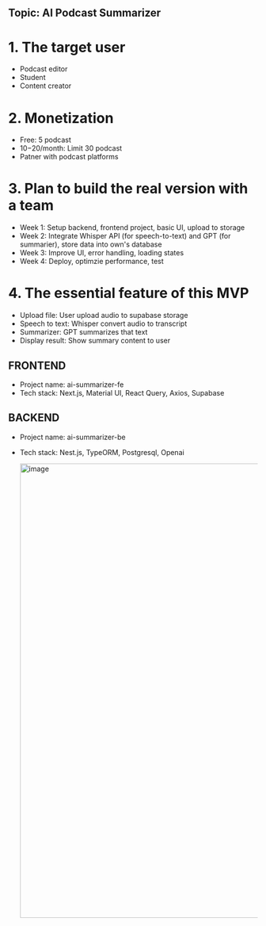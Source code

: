 ## Topic: AI Podcast Summarizer
# 1. The target user
- Podcast editor
- Student
- Content creator

# 2. Monetization
- Free: 5 podcast
- $10-$20/month: Limit 30 podcast
- Patner with podcast platforms

# 3. Plan to build the real version with a team
  - Week 1: Setup backend, frontend project, basic UI, upload to storage
  - Week 2: Integrate Whisper API (for speech-to-text) and GPT (for summarier), store data into own's database
  - Week 3: Improve UI, error handling, loading states
  - Week 4: Deploy, optimzie performance, test

# 4. The essential feature of this MVP
- Upload file: User upload audio to supabase storage
- Speech to text: Whisper convert audio to transcript
- Summarizer: GPT summarizes that text
- Display result: Show summary content to user

## FRONTEND
- Project name: ai-summarizer-fe
- Tech stack: Next.js, Material UI, React Query, Axios, Supabase

## BACKEND
- Project name: ai-summarizer-be
- Tech stack: Nest.js, TypeORM, Postgresql, Openai

  <img width="1899" height="917" alt="image" src="https://github.com/user-attachments/assets/347bbcc2-2906-4805-818a-cb770a6fbfeb" />

